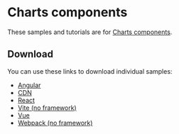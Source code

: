 # Charts components

These samples and tutorials are for [Charts components](https://developers.arcgis.com/javascript/latest/references/charts-components/).

## Download

You can use these links to download individual samples:

- [Angular](https://esri.github.io/jsapi-resources/zips/charts-components-sample-angular.zip)
- [CDN](https://esri.github.io/jsapi-resources/zips/charts-components-sample-cdn.zip)
- [React](https://esri.github.io/jsapi-resources/zips/charts-components-sample-react.zip)
- [Vite (no framework)](https://esri.github.io/jsapi-resources/zips/charts-components-sample-vite.zip)
- [Vue](https://esri.github.io/jsapi-resources/zips/charts-components-sample-vue.zip)
- [Webpack (no framework)](https://esri.github.io/jsapi-resources/zips/charts-components-sample-webpack.zip)
